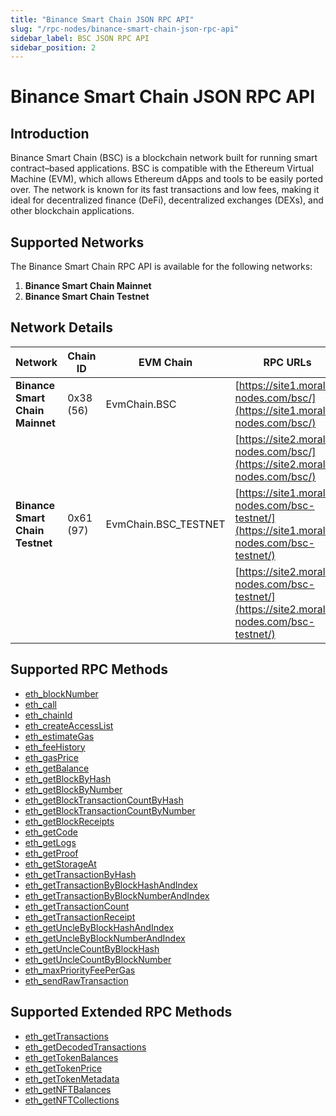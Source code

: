 ```yaml
---
title: "Binance Smart Chain JSON RPC API"
slug: "/rpc-nodes/binance-smart-chain-json-rpc-api"
sidebar_label: BSC JSON RPC API
sidebar_position: 2
---
```


# Binance Smart Chain JSON RPC API

## Introduction

Binance Smart Chain (BSC) is a blockchain network built for running smart contract–based applications. BSC is compatible with the Ethereum Virtual Machine (EVM), which allows Ethereum dApps and tools to be easily ported over. The network is known for its fast transactions and low fees, making it ideal for decentralized finance (DeFi), decentralized exchanges (DEXs), and other blockchain applications.

## Supported Networks

The Binance Smart Chain RPC API is available for the following networks:

1. **Binance Smart Chain Mainnet**
2. **Binance Smart Chain Testnet**

## Network Details

| Network                         | Chain ID  | EVM Chain            | RPC URLs                                                                                     |
| ------------------------------- | --------- | -------------------- | -------------------------------------------------------------------------------------------- |
| **Binance Smart Chain Mainnet** | 0x38 (56) | EvmChain.BSC         | [https://site1.moralis-nodes.com/bsc/](https://site1.moralis-nodes.com/bsc/)                 |
|                                 |           |                      | [https://site2.moralis-nodes.com/bsc/](https://site2.moralis-nodes.com/bsc/)                 |
| **Binance Smart Chain Testnet** | 0x61 (97) | EvmChain.BSC_TESTNET | [https://site1.moralis-nodes.com/bsc-testnet/](https://site1.moralis-nodes.com/bsc-testnet/) |
|                                 |           |                      | [https://site2.moralis-nodes.com/bsc-testnet/](https://site2.moralis-nodes.com/bsc-testnet/) |

## Supported RPC Methods

<ul>
<li><a href="/rpc-nodes/reference/eth_blockNumber">eth_blockNumber</a></li>
<li><a href="/rpc-nodes/reference/eth_call">eth_call</a></li>
<li><a href="/rpc-nodes/reference/eth_chainId">eth_chainId</a></li>
<li><a href="/rpc-nodes/reference/eth_createAccessList">eth_createAccessList</a></li>
<li><a href="/rpc-nodes/reference/eth_estimateGas">eth_estimateGas</a></li>
<li><a href="/rpc-nodes/reference/eth_feeHistory">eth_feeHistory</a></li>
<li><a href="/rpc-nodes/reference/eth_gasPrice">eth_gasPrice</a></li>
<li><a href="/rpc-nodes/reference/eth_getBalance">eth_getBalance</a></li>
<li><a href="/rpc-nodes/reference/eth_getBlockByHash">eth_getBlockByHash</a></li>
<li><a href="/rpc-nodes/reference/eth_getBlockByNumber">eth_getBlockByNumber</a></li>
<li><a href="/rpc-nodes/reference/eth_getBlockTransactionCountByHash">eth_getBlockTransactionCountByHash</a></li>
<li><a href="/rpc-nodes/reference/eth_getBlockTransactionCountByNumber">eth_getBlockTransactionCountByNumber</a></li>
<li><a href="/rpc-nodes/reference/eth_getBlockReceipts">eth_getBlockReceipts</a></li>
<li><a href="/rpc-nodes/reference/eth_getCode">eth_getCode</a></li>
<li><a href="/rpc-nodes/reference/eth_getLogs">eth_getLogs</a></li>
<li><a href="/rpc-nodes/reference/eth_getProof">eth_getProof</a></li>
<li><a href="/rpc-nodes/reference/eth_getStorageAt">eth_getStorageAt</a></li>
<li><a href="/rpc-nodes/reference/eth_getTransactionByHash">eth_getTransactionByHash</a></li>
<li><a href="/rpc-nodes/reference/eth_getTransactionByBlockHashAndIndex">eth_getTransactionByBlockHashAndIndex</a></li>
<li><a href="/rpc-nodes/reference/eth_getTransactionByBlockNumberAndIndex">eth_getTransactionByBlockNumberAndIndex</a></li>
<li><a href="/rpc-nodes/reference/eth_getTransactionCount">eth_getTransactionCount</a></li>
<li><a href="/rpc-nodes/reference/eth_getTransactionReceipt">eth_getTransactionReceipt</a></li>
<li><a href="/rpc-nodes/reference/eth_getUncleByBlockHashAndIndex">eth_getUncleByBlockHashAndIndex</a></li>
<li><a href="/rpc-nodes/reference/eth_getUncleByBlockNumberAndIndex">eth_getUncleByBlockNumberAndIndex</a></li>
<li><a href="/rpc-nodes/reference/eth_getUncleCountByBlockHash">eth_getUncleCountByBlockHash</a></li>
<li><a href="/rpc-nodes/reference/eth_getUncleCountByBlockNumber">eth_getUncleCountByBlockNumber</a></li>
<li><a href="/rpc-nodes/reference/eth_maxPriorityFeePerGas">eth_maxPriorityFeePerGas</a></li>
<li><a href="/rpc-nodes/reference/eth_sendRawTransaction">eth_sendRawTransaction</a></li>
</ul>

## Supported Extended RPC Methods

<ul>
<li><a href="/rpc-nodes/reference/extended-rpc/eth_getTransactions">eth_getTransactions</a></li>
<li><a href="/rpc-nodes/reference/extended-rpc/eth_getDecodedTransactions">eth_getDecodedTransactions</a></li>
<li><a href="/rpc-nodes/reference/extended-rpc/eth_getTokenBalances">eth_getTokenBalances</a></li>
<li><a href="/rpc-nodes/reference/extended-rpc/eth_getTokenPrice">eth_getTokenPrice</a></li>
<li><a href="/rpc-nodes/reference/extended-rpc/eth_getTokenMetadata">eth_getTokenMetadata</a></li>
<li><a href="/rpc-nodes/reference/extended-rpc/eth_getNFTBalances">eth_getNFTBalances</a></li>
<li><a href="/rpc-nodes/reference/extended-rpc/eth_getNFTCollections">eth_getNFTCollections</a></li>
</ul>
